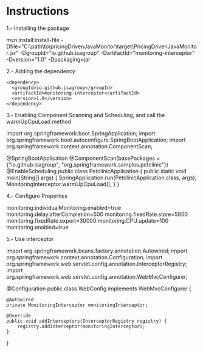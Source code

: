 # Instructions

1.- Installing the package

mvn install:install-file -Dfile="C:\path\to\pricingDrivenJavaMonitor\target\PricingDrivenJavaMonitor.jar" -DgroupId="io.github.isagroup" -DartifactId="monitoring-interceptor" -Dversion="1.0" -Dpackaging=jar


2.- Adding the dependency

    <dependency>
      <groupId>io.github.isagroup</groupId>
      <artifactId>monitoring-interceptor</artifactId>
      <version>1.0</version>
    </dependency>


3.- Enabling Component Scanning and Scheduling, and call the warmUpCpuLoad method

import org.springframework.boot.SpringApplication;
import org.springframework.boot.autoconfigure.SpringBootApplication;
import org.springframework.context.annotation.ComponentScan;

@SpringBootApplication
@ComponentScan(basePackages = {"io.github.isagroup", "org.springframework.samples.petclinic"})
@EnableScheduling
public class PetclinicApplication {
	public static void main(String[] args) {
		SpringApplication.run(PetclinicApplication.class, args);
		MonitoringInterceptor.warmUpCpuLoad();
	}
}


4.- Configure Properties

monitoring.individualMonitoring.enabled=true
monitoring.delay.afterCompletion=500
monitoring.fixedRate.store=5000
monitoring.fixedRate.export=30000
monitoring.CPU.update=100
monitoring.enabled=true


5.- Use interceptor

import org.springframework.beans.factory.annotation.Autowired;
import org.springframework.context.annotation.Configuration;
import org.springframework.web.servlet.config.annotation.InterceptorRegistry;
import org.springframework.web.servlet.config.annotation.WebMvcConfigurer;

@Configuration
public class WebConfig implements WebMvcConfigurer {

    @Autowired
    private MonitoringInterceptor monitoringInterceptor;

    @Override
    public void addInterceptors(InterceptorRegistry registry) {
        registry.addInterceptor(monitoringInterceptor);
    }
}
